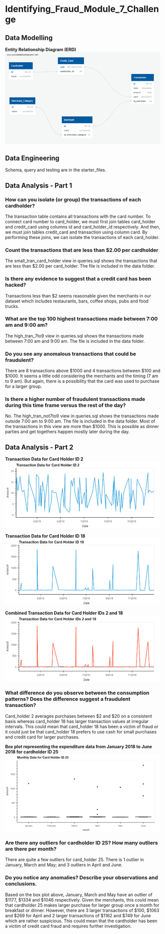 # Identifying_Fraud_Module_7_Challenge
## Data Modelling
**Entity Relationship Diagram (ERD)**
![](https://github.com/Akosah304/Identifying_Fraud_Module_7_Challenge/blob/main/Starter_Files/ERD.png)

## Data Engineering
Schema, query and testing are in the starter_files.

## Data Analysis - Part 1
### How can you isolate (or group) the transactions of each cardholder?

The transaction table contains all transactions with the card number. To connect card number to card_holder, we must first join tables card_holder and credit_card using columns id and card_holder_id respectively. And then, we must join tables credit_card and transaction using column card. By performing these joins, we can isolate the transactions of each card_holder.

### Count the transactions that are less than $2.00 per cardholder
The small_tran_card_holder view in queries.sql shows the transactions that are less than $2.00 per card_holder. The file is included in the data folder.

### Is there any evidence to suggest that a credit card has been hacked?
Transactions less than $2 seems reasonable given the merchants in our dataset which includes restaurants, bars, coffee shops, pubs and food trucks.

### What are the top 100 highest transactions made between 7:00 am and 9:00 am?
The high_tran_7to9 view in queries.sql shows the transactions made between 7:00 am and 9:00 am. The file is included in the data folder.

### Do you see any anomalous transactions that could be fraudulent?
There are 8 transactions above $1000 and 4 transactions between $100 and $1000. It seems a little odd considering the merchants and the timing (7 am to 9 am). But again, there is a possibility that the card was used to purchase for a larger group.

### Is there a higher number of fraudulent transactions made during this time frame versus the rest of the day?
No. The high_tran_not7to9 view in queries.sql shows the transactions made outside 7:00 am to 9:00 am. The file is included in the data folder. Most of the transactions in this view are more than $1000. This is possible as dinner parties and get togethers happen mostly later during the day.

## Data Analysis - Part 2
**Transaction Data for Card Holder ID 2**
![](https://github.com/Akosah304/Identifying_Fraud_Module_7_Challenge/blob/main/Images/cardholder_2.png)

**Transaction Data for Card Holder ID 18**
![](https://github.com/Akosah304/Identifying_Fraud_Module_7_Challenge/blob/main/Images/cardholder_18.png)

**Combined Transaction Data for Card Holder IDs 2 and 18**
![](https://github.com/Akosah304/Identifying_Fraud_Module_7_Challenge/blob/main/Images/cardholder_2and18.png)

### What difference do you observe between the consumption patterns? Does the difference suggest a fraudulent transaction?
Card_holder 2 averages purchases between $2 and $20 on a consistent basis whereas card_holder 18 has larger transaction values at irregular intervals. This could mean that card_holder 18 has been a victim of fraud or it could just be that card_holder 18 prefers to use cash for small purchases and credit card for larger purchases.

**Box plot representing the expenditure data from January 2018 to June 2018 for cardholder ID 25**
![](https://github.com/Akosah304/Identifying_Fraud_Module_7_Challenge/blob/main/Images/cardholder_25.png)

### Are there any outliers for cardholder ID 25? How many outliers are there per month?
There are quite a few outliers for card_holder 25. There is 1 outlier in January, March and May; and 3 outliers in April and June.

### Do you notice any anomalies? Describe your observations and conclusions.
Based on the box plot above, January, March and May have an outlier of $1177, $1334 and $1046 respectively. Given the merchants, this could mean that cardholder 25 makes larger purchase for larger group once a month for breakfast or dinner. However, there are 3 larger transactions of $100, $1063 and $269 for April and 2 larger transactions of $1162 and $749 for June which are rather suspicious. This could mean that the cardholder has been a victim of credit card fraud and requires further investigation.